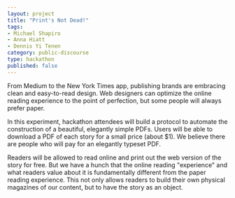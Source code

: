 ```yaml
---
layout: project
title: "Print's Not Dead!"
tags:
- Michael Shapiro
- Anna Hiatt
- Dennis Yi Tenen
category: public-discourse
type: hackathon
published: false
---
```


From Medium to the New York Times app, publishing brands are embracing clean and easy-to-read design. Web designers can optimize the online reading experience to the point of perfection, but some people will always prefer paper.

In this experiment, hackathon attendees will build a protocol to automate the construction of a beautiful, elegantly simple PDFs. Users will be able to download a PDF of each story for a small price (about $1). We believe there are people who will pay for an elegantly typeset PDF.

Readers will be allowed to read online and print out the web version of the story for free. But we have a hunch that the online reading "experience" and what readers value about it is fundamentally different from the paper reading experience. This not only allows readers to build their own physical magazines of our content, but to have the story as an object.
